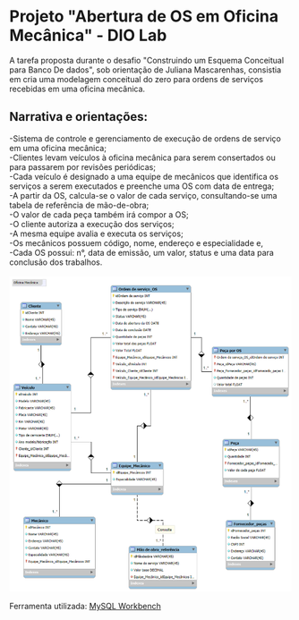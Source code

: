 # Projeto "Abertura de OS  em Oficina Mecânica" - DIO Lab

A tarefa proposta durante o desafio "Construindo um Esquema Conceitual para Banco De dados", sob orientação de Juliana Mascarenhas, consistia em cria uma modelagem conceitual do zero para ordens de serviços recebidas em uma oficina mecânica.

## Narrativa e orientações:

-Sistema de controle e gerenciamento de execução de ordens de serviço em uma oficina mecânica; <br>
-Clientes levam veículos à oficina mecânica para serem consertados ou para passarem por revisões  periódicas; <br>
-Cada veículo é designado a uma equipe de mecânicos que identifica os serviços a serem executados e preenche uma OS com data de entrega; <br>
-A partir da OS, calcula-se o valor de cada serviço, consultando-se uma tabela de referência de mão-de-obra; <br>
-O valor de cada peça também irá compor a OS; <br>
-O cliente autoriza a execução dos serviços; <br>
-A mesma equipe avalia e executa os serviços; <br>
-Os mecânicos possuem código, nome, endereço e especialidade e, <br>
-Cada OS possui: n°, data de emissão, um valor, status e uma data para conclusão dos trabalhos.
<br><br>
![Modelo Conceitual - Mecânica](mecanica_os.png)

Ferramenta utilizada: [MySQL Workbench](https://www.mysql.com/products/workbench)

